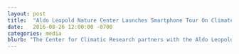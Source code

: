 ```yaml
---
layout: post
title:  "Aldo Leopold Nature Center Launches Smartphone Tour On Climate Change"
date:   2016-08-26 12:00:00 -0700
categories: media
blurb: "The Center for Climatic Research partners with the Aldo Leopold Nature Center to create an outdoors smartphone tour of climate change and its possible effects on the plants and animals found at the ALNC and Wisconsin.  Story by [Wisconsin Public Radio](http://www.wpr.org/aldo-leopold-nature-center-launches-smartphone-tour-climate-change)"
---
```

